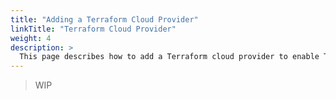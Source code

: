```yaml
---
title: "Adding a Terraform Cloud Provider"
linkTitle: "Terraform Cloud Provider"
weight: 4
description: >
  This page describes how to add a Terraform cloud provider to enable Terraform applications.
---
```


> WIP
